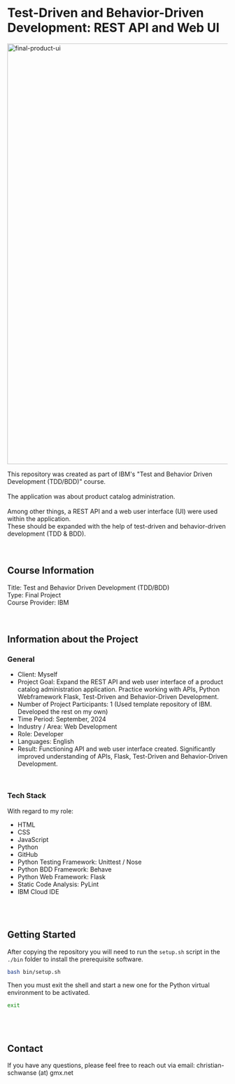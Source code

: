 # Test-Driven and Behavior-Driven Development: REST API and Web UI

<img width="960" alt="final-product-ui" src="https://github.com/user-attachments/assets/4d845626-fc17-4a98-af7a-af2392c5e196">

This repository was created as part of IBM's "Test and Behavior Driven Development (TDD/BDD)" course.<br>
<br>
The application was about product catalog administration.<br>
<br>
Among other things, a REST API and a web user interface (UI) were used within the application.<br>
These should be expanded with the help of test-driven and behavior-driven development (TDD & BDD).<br>
<br>
<br>



## Course Information
Title: Test and Behavior Driven Development (TDD/BDD)<br>
Type: Final Project<br>
Course Provider: IBM<br>
<br>
<br>



## Information about the Project
### General
- Client: Myself
- Project Goal: Expand the REST API and web user interface of a product catalog administration application. Practice working with APIs, Python Webframework Flask, Test-Driven and Behavior-Driven Development.
- Number of Project Participants: 1 (Used template repository of IBM. Developed the rest on my own)
- Time Period: September, 2024
- Industry / Area: Web Development
- Role: Developer
- Languages: English
- Result: Functioning API and web user interface created. Significantly improved understanding of APIs, Flask, Test-Driven and Behavior-Driven Development.
<br>

### Tech Stack
With regard to my role:
- HTML
- CSS
- JavaScript
- Python
- GitHub
- Python Testing Framework: Unittest / Nose
- Python BDD Framework: Behave
- Python Web Framework: Flask
- Static Code Analysis: PyLint
- IBM Cloud IDE
<br>
<br>


## Getting Started
After copying the repository you will need to run the `setup.sh` script in the `./bin` folder to install the prerequisite software.

```bash
bash bin/setup.sh
```

Then you must exit the shell and start a new one for the Python virtual environment to be activated.

```bash
exit
```
<br>
<br>



## Contact
If you have any questions, please feel free to reach out via email: christian-schwanse (at) gmx.net
